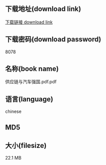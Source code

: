 ## 下载地址(download link)
[下载链接 download link](https://tutu365.netlify.app/?s=%E4%BE%9B%E5%BA%94%E9%93%BE%E4%B8%8E%E6%B1%BD%E8%BD%A6%E5%BC%BA%E5%9B%BD.pdf)

## 下载密码(download password)
8078

## 名称(book name)
供应链与汽车强国.pdf.pdf

## 语言(language)
chinese

## MD5


## 大小(filesize)
22.1 MB
